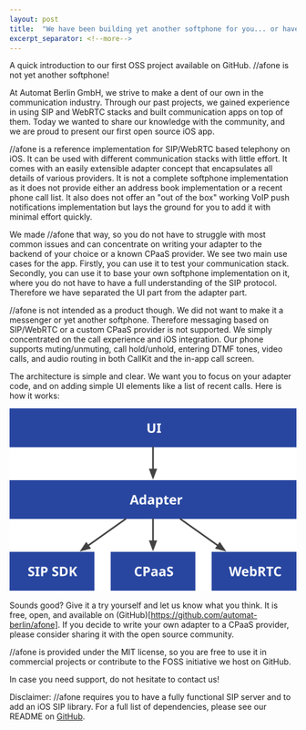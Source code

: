```yaml
---
layout: post
title:  "We have been building yet another softphone for you... or have we?"
excerpt_separator: <!--more-->
---
```


A quick introduction to our first OSS project available on GitHub.
//afone is not yet another softphone!

<!--more-->

At Automat Berlin GmbH, we strive to make a dent of our own in the communication industry. Through our past projects, we gained experience in using SIP and WebRTC stacks and built communication apps on top of them. Today we wanted to share our knowledge with the community, and we are proud to present our first open source iOS app.

//afone is a reference implementation for SIP/WebRTC based telephony on iOS. It can be used with different communication stacks with little effort. It comes with an easily extensible adapter concept that encapsulates all details of various providers. It is not a complete softphone implementation as it does not provide either an address book implementation or a recent phone call list. It also does not offer an "out of the box" working VoIP push notifications implementation but lays the ground for you to add it with minimal effort quickly.

We made //afone that way, so you do not have to struggle with most common issues and can concentrate on writing your adapter to the backend of your choice or a known CPaaS provider. We see two main use cases for the app. Firstly, you can use it to test your communication stack. Secondly, you can use it to base your own softphone implementation on it, where you do not have to have a full understanding of the SIP protocol. Therefore we have separated the UI part from the adapter part. 

//afone is not intended as a product though.
We did not want to make it a messenger or yet another softphone. Therefore messaging based on SIP/WebRTC or a custom CPaaS provider is not supported. We simply concentrated on the call experience and iOS integration. Our phone supports muting/unmuting, call hold/unhold, entering DTMF tones, video calls, and audio routing in both CallKit and the in-app call screen.

The architecture is simple and clear. We want you to focus on your adapter code, and on adding simple UI elements like a list of recent calls. Here is how it works:

![//afone architecture](/images/afone-ios-arch.svg "//afone architecture")

Sounds good? Give it a try yourself and let us know what you think. It is free, open, and available on (GitHub)[https://github.com/automat-berlin/afone].  If you decide to write your own adapter to a CPaaS provider, please consider sharing it with the open source community.

//afone is provided under the MIT license, so you are free to use it in commercial projects or contribute to the FOSS initiative we host on GitHub.

In case you need support, do not hesitate to contact us!

Disclaimer:  //afone requires you to have a fully functional SIP server and to add an iOS SIP library. For a full list of dependencies, please see our README on [GitHub](https://github.com/automat-berlin/afone).
